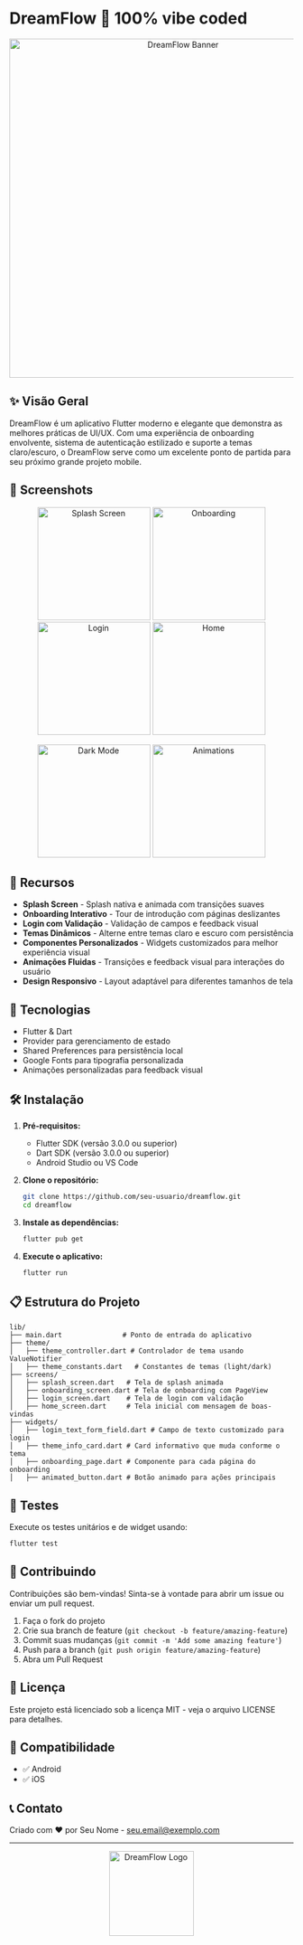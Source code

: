# DreamFlow 🌟 100% vibe coded

<p align="center">
  <img src="assets/readme_banner.png" alt="DreamFlow Banner" width="600">
  <!-- Banner would be added to assets/ directory -->
</p>

## ✨ Visão Geral

DreamFlow é um aplicativo Flutter moderno e elegante que demonstra as melhores práticas de UI/UX. Com uma experiência de onboarding envolvente, sistema de autenticação estilizado e suporte a temas claro/escuro, o DreamFlow serve como um excelente ponto de partida para seu próximo grande projeto mobile.

## 📱 Screenshots

<p align="center">
  <img src="screenshots/splash.png" width="200" alt="Splash Screen">
  <img src="screenshots/onboarding.png" width="200" alt="Onboarding">
  <img src="screenshots/login.png" width="200" alt="Login">
  <img src="screenshots/home.png" width="200" alt="Home">
</p>

<p align="center">
  <img src="screenshots/dark_mode.png" width="200" alt="Dark Mode">
  <img src="screenshots/animations.gif" width="200" alt="Animations">
  <!-- Screenshots would be added to a screenshots/ directory -->
</p>

## 🚀 Recursos

- **Splash Screen** - Splash nativa e animada com transições suaves
- **Onboarding Interativo** - Tour de introdução com páginas deslizantes
- **Login com Validação** - Validação de campos e feedback visual
- **Temas Dinâmicos** - Alterne entre temas claro e escuro com persistência
- **Componentes Personalizados** - Widgets customizados para melhor experiência visual
- **Animações Fluidas** - Transições e feedback visual para interações do usuário
- **Design Responsivo** - Layout adaptável para diferentes tamanhos de tela

## 🔧 Tecnologias

- Flutter & Dart
- Provider para gerenciamento de estado
- Shared Preferences para persistência local
- Google Fonts para tipografia personalizada
- Animações personalizadas para feedback visual

## 🛠️ Instalação

1. **Pré-requisitos:**
   - Flutter SDK (versão 3.0.0 ou superior)
   - Dart SDK (versão 3.0.0 ou superior)
   - Android Studio ou VS Code

2. **Clone o repositório:**
   ```bash
   git clone https://github.com/seu-usuario/dreamflow.git
   cd dreamflow
   ```

3. **Instale as dependências:**
   ```bash
   flutter pub get
   ```

4. **Execute o aplicativo:**
   ```bash
   flutter run
   ```

## 📋 Estrutura do Projeto

```
lib/
├── main.dart               # Ponto de entrada do aplicativo
├── theme/
│   ├── theme_controller.dart # Controlador de tema usando ValueNotifier
│   ├── theme_constants.dart   # Constantes de temas (light/dark)
├── screens/
│   ├── splash_screen.dart   # Tela de splash animada
│   ├── onboarding_screen.dart # Tela de onboarding com PageView
│   ├── login_screen.dart    # Tela de login com validação
│   ├── home_screen.dart     # Tela inicial com mensagem de boas-vindas
├── widgets/
│   ├── login_text_form_field.dart # Campo de texto customizado para login
│   ├── theme_info_card.dart # Card informativo que muda conforme o tema
│   ├── onboarding_page.dart # Componente para cada página do onboarding
│   ├── animated_button.dart # Botão animado para ações principais
```

## 🧪 Testes

Execute os testes unitários e de widget usando:

```bash
flutter test
```

## 🤝 Contribuindo

Contribuições são bem-vindas! Sinta-se à vontade para abrir um issue ou enviar um pull request.

1. Faça o fork do projeto
2. Crie sua branch de feature (`git checkout -b feature/amazing-feature`)
3. Commit suas mudanças (`git commit -m 'Add some amazing feature'`)
4. Push para a branch (`git push origin feature/amazing-feature`)
5. Abra um Pull Request

## 📄 Licença

Este projeto está licenciado sob a licença MIT - veja o arquivo LICENSE para detalhes.

## 📲 Compatibilidade

- ✅ Android
- ✅ iOS

## 📞 Contato

Criado com ❤️ por Seu Nome - [seu.email@exemplo.com](mailto:seu.email@exemplo.com)

---

<p align="center">
  <img src="assets/dreamflow_logo.png" alt="DreamFlow Logo" width="150">
</p>